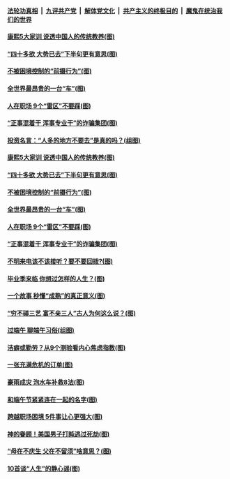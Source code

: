 

####  [法轮功真相](../../../../basic/blob/master/README.md?t=06280931) &nbsp;|&nbsp; [九评共产党](../../../../9ping.md/blob/master/README.md?t=06280931) &nbsp;|&nbsp; [解体党文化](../../../../jtdwh.md/blob/master/README.md?t=06280931)  &nbsp;|&nbsp; [共产主义的终极目的](../../../../gczydzjmd.md/blob/master/README.md?t=06280931) &nbsp;|&nbsp; [魔鬼在统治我们的世界](../../../../mgztzwmdsj.md/blob/master/README.md?t=06280931) 

#### [康熙5大家训 说透中国人的传统教养(图)](../pages/p8/937696.md?t=06280931) 

#### [“四十多欲 大势已去”下半句更有意思(图)](../pages/p8/937811.md?t=06280931) 

#### [不被困境控制的“前摄行为”(图)](../pages/p8/937145.md?t=06280931) 

#### [全世界最昂贵的一台“车”(图)](../pages/p8/937477.md?t=06280931) 

#### [人在职场 9个“雷区”不要踩(图)](../pages/p8/937766.md?t=06280931) 

#### [“正事混着干 浑事专业干”的诈骗集团(图)](../pages/p8/937732.md?t=06280931) 

#### [投资名言：“人多的地方不要去”是真的吗？(组图)](../pages/p8/937855.md?t=06280931) 

#### [康熙5大家训 说透中国人的传统教养(图)](../pages/p8/937696.md?t=06280931) 

#### [“四十多欲 大势已去”下半句更有意思(图)](../pages/p8/937811.md?t=06280931) 

#### [不被困境控制的“前摄行为”(图)](../pages/p8/937145.md?t=06280931) 

#### [全世界最昂贵的一台“车”(图)](../pages/p8/937477.md?t=06280931) 

#### [人在职场 9个“雷区”不要踩(图)](../pages/p8/937766.md?t=06280931) 

#### [“正事混着干 浑事专业干”的诈骗集团(图)](../pages/p8/937732.md?t=06280931) 

#### [不明来电该不该接听？要不要回拨?(图)](../pages/p8/936929.md?t=06280931) 

#### [毕业季来临 你想过怎样的人生？(图)](../pages/p8/937661.md?t=06280931) 

#### [一个故事 秒懂“成熟”的真正意义(图)](../pages/p8/936405.md?t=06280931) 

#### [“穷不碰三艺 富不亲三人”古人为何这么说？(图)](../pages/p8/937602.md?t=06280931) 

#### [过端午 聊端午习俗(组图)](../pages/p8/937246.md?t=06280931) 

#### [洁癖或勤劳？从9个测验看内心焦虑指数(图)](../pages/p8/937558.md?t=06280931) 

#### [一张充满危机的订单(图)](../pages/p8/936981.md?t=06280931) 

#### [豪雨成灾 泡水车补救8法(图)](../pages/p8/937526.md?t=06280931) 

#### [和端午节紧紧连在一起的名字(图)](../pages/p8/937448.md?t=06280931) 

#### [跨越职场困境 5件事让心更强大(图)](../pages/p8/937375.md?t=06280931) 

#### [神的眷顾！美国男子打盹逃过死劫(图)](../pages/p8/936985.md?t=06280931) 

#### [“母在不庆生 父在不留须”啥意思？(图)](../pages/p8/937234.md?t=06280931) 

#### [10首谈“人生”的静心谣(图)](../pages/p8/936965.md?t=06280931) 

